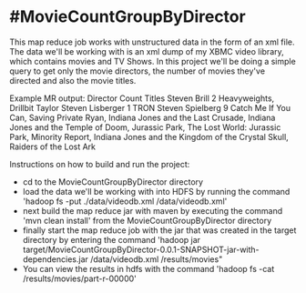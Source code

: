 #MovieCountGroupByDirector
==========================

This map reduce job works with unstructured data in the form of an xml file. The data we'll be working with is an xml dump of my XBMC video library, which contains movies and TV Shows. In this project we'll be doing a simple query to get only the movie directors, the number of movies they've directed and also the movie titles.

Example MR output: 
Director        Count   Titles
Steven Brill      2	Heavyweights, Drillbit Taylor
Steven Lisberger	1	TRON
Steven Spielberg	9	Catch Me If You Can, Saving Private Ryan, Indiana Jones and the Last Crusade, Indiana Jones and the Temple of Doom, Jurassic Park, The Lost World: Jurassic Park, Minority Report, Indiana Jones and the Kingdom of the Crystal Skull, Raiders of the Lost Ark

Instructions on how to build and run the project:
- cd to the MovieCountGroupByDirector directory
- load the data we'll be working with into HDFS by running the command 'hadoop fs -put ./data/videodb.xml /data/videodb.xml'
- next build the map reduce jar with maven by executing the command 'mvn clean install' from the MovieCountGroupByDirector directory
- finally start the map reduce job with the jar that was created in the target directory by entering the command 'hadoop jar target/MovieCountGroupByDirector-0.0.1-SNAPSHOT-jar-with-dependencies.jar /data/videodb.xml /results/movies"
- You can view the results in hdfs with the command 'hadoop fs -cat /results/movies/part-r-00000'
